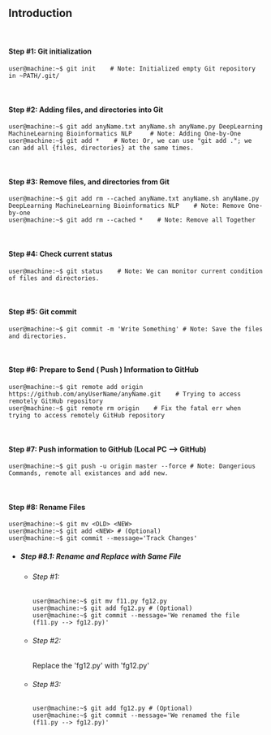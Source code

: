 ## Introduction

&nbsp;

#### Step #1: Git initialization
```console
user@machine:~$ git init    # Note: Initialized empty Git repository in ~PATH/.git/
```

&nbsp;

#### Step #2: Adding files, and directories into Git
```console
user@machine:~$ git add anyName.txt anyName.sh anyName.py DeepLearning MachineLearning Bioinformatics NLP     # Note: Adding One-by-One
user@machine:~$ git add *    # Note: Or, we can use "git add ."; we can add all {files, directories} at the same times.
```

&nbsp;

#### Step #3: Remove files, and directories from Git
```console
user@machine:~$ git add rm --cached anyName.txt anyName.sh anyName.py DeepLearning MachineLearning Bioinformatics NLP    # Note: Remove One-by-one
user@machine:~$ git add rm --cached *    # Note: Remove all Together
```

&nbsp;

####  Step #4: Check current status
```console
user@machine:~$ git status    # Note: We can monitor current condition of files and directories.
```

&nbsp;

####  Step #5: Git commit
```console
user@machine:~$ git commit -m 'Write Something' # Note: Save the files and directories.
```

&nbsp;

####  Step #6: Prepare to Send ( Push ) Information to GitHub

```console
user@machine:~$ git remote add origin https://github.com/anyUserName/anyName.git    # Trying to access remotely GitHub repository
user@machine:~$ git remote rm origin    # Fix the fatal err when trying to access remotely GitHub repository
```

&nbsp;

####  Step #7: Push information to GitHub (Local PC --> GitHub)
```console
user@machine:~$ git push -u origin master --force # Note: Dangerious Commands, remote all existances and add new.
```

&nbsp;

####  Step #8: Rename Files
```console
user@machine:~$ git mv <OLD> <NEW>
user@machine:~$ git add <NEW> # (Optional)
user@machine:~$ git commit --message='Track Changes'
```
- #####  Step #8.1: Rename and Replace with Same File
  - ###### Step #1:
    ```console
    user@machine:~$ git mv f11.py fg12.py
    user@machine:~$ git add fg12.py # (Optional)
    user@machine:~$ git commit --message='We renamed the file (f11.py --> fg12.py)'
    ```
  - ###### Step #2:
    Replace the 'fg12.py' with 'fg12.py'
  
  - ###### Step #3:
    ```console
    user@machine:~$ git add fg12.py # (Optional)
    user@machine:~$ git commit --message='We renamed the file (f11.py --> fg12.py)'
    ```
